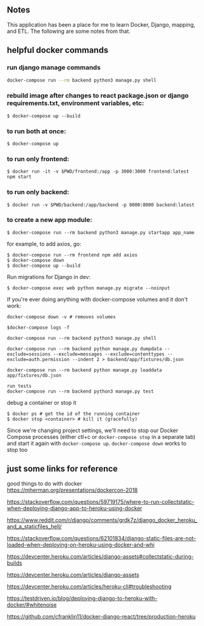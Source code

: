 ## Notes
This application has been a place for me to learn Docker, Django, mapping, and ETL. The following are some notes from that.

## helpful docker commands
### run django manage commands
```bash
docker-compose run --rm backend python3 manage.py shell
```

### rebuild image after changes to react package.json or django requirements.txt, environment variables, etc:
```
$ docker-compose up --build
```

### to run both at once:
```
$ docker-compose up
``` 

### to run only frontend:
```
$ docker run -it -v $PWD/frontend:/app -p 3000:3000 frontend:latest npm start
``` 
### to run only backend:
```
$ docker run -v $PWD/backend:/app/backend -p 8000:8000 backend:latest
``` 
### to create a new app module:
```
$ docker-compose run --rm backend python3 manage.py startapp app_name
```

for example, to add axios, go:
```
$ docker-compose run --rm frontend npm add axios
$ docker-compose down
$ docker-compose up --build
```

Run migrations for Django in dev:
```
$ docker-compose exec web python manage.py migrate --noinput
```
If you're ever doing anything with docker-compose volumes and it don't work:
```
docker-compose down -v # removes volumes
```
```
$docker-compose logs -f
```
```
docker-compose run --rm backend python3 manage.py shell
```
```
docker-compose run --rm backend python manage.py dumpdata --exclude=sessions --exclude=messages --exclude=contenttypes --exclude=auth.permission --indent 2 > backend/app/fixtures/db.json
```
```
docker-compose run --rm backend python manage.py loaddata app/fixtures/db.json
```
```
run tests
docker-compose run --rm backend python3 manage.py test
```

debug a container or stop it
```
$ docker ps # get the id of the running container
$ docker stop <container> # kill it (gracefully)
```

Since we're changing project settings, we'll need to stop our Docker Compose processes (either ctl+c or `docker-compose stop` in a separate tab) and start it again with `docker-compose up`. 
`docker-compose down` works to stop too



## just some links for reference
good things to do with docker
https://mherman.org/presentations/dockercon-2018

https://stackoverflow.com/questions/59719175/where-to-run-collectstatic-when-deploying-django-app-to-heroku-using-docker

https://www.reddit.com/r/django/comments/grdk7z/django_docker_heroku_and_a_staticfiles_hell/

https://stackoverflow.com/questions/62101834/django-static-files-are-not-loaded-when-deploying-on-heroku-using-docker-and-whi

https://devcenter.heroku.com/articles/django-assets#collectstatic-during-builds

https://devcenter.heroku.com/articles/django-assets

https://devcenter.heroku.com/articles/heroku-cli#troubleshooting

https://testdriven.io/blog/deploying-django-to-heroku-with-docker/#whitenoise

https://github.com/cfranklin11/docker-django-react/tree/production-heroku

